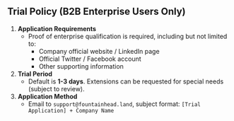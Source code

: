 ## **Trial Policy (B2B Enterprise Users Only)**

1.  **Application Requirements**
    *   Proof of enterprise qualification is required, including but not limited to:
        *   Company official website / LinkedIn page
        *   Official Twitter / Facebook account
        *   Other supporting information
2.  **Trial Period**
    *   Default is **1-3 days**. Extensions can be requested for special needs (subject to review).
3.  **Application Method**
    *   Email to `support@fountainhead.land`, subject format: `[Trial Application] + Company Name` 